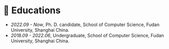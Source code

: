 # 📖 Educations

- _2022.09 - Now_, Ph. D. candidate, School of Computer Science, Fudan University, Shanghai China.
- _2018.09 - 2022.06_, Undergraduate, School of Computer Science, Fudan University, Shanghai China.

